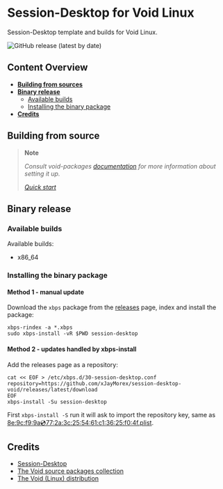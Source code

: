 # Session-Desktop for Void Linux  
Session-Desktop template and builds for Void Linux.

![GitHub release (latest by date)](https://img.shields.io/github/v/release/xJayMorex/session-desktop-void?style=flat-square)

## Content Overview

- [**Building from sources**](#building-from-source)
- [**Binary release**](#binary-release)
    - [Available builds](#available-builds)
    - [Installing the binary package](#installing-the-binary-package)
- [**Credits**](#credits)

## Building from source

> **Note**
>
> *Consult void-packages [documentation][1] for more information about setting it up.*
>
> [*Quick start*][2]

## Binary release

### Available builds

Available builds:

- x86_64

### Installing the binary package

#### Method 1 - manual update

Download the `xbps` package from the [releases](//github.com/xJayMorex/session-desktop-void/releases) page, index and install the package:

```shell
xbps-rindex -a *.xbps
sudo xbps-install -vR $PWD session-desktop
```

#### Method 2 - updates handled by xbps-install

Add the releases page as a repository:

```shell
cat << EOF > /etc/xbps.d/30-session-desktop.conf
repository=https://github.com/xJayMorex/session-desktop-void/releases/latest/download
EOF
xbps-install -Su session-desktop
```

First `xbps-install -S` run it will ask to import the repository key, same as [8e:9c:f9:9a:cd:77:2a:3c:25:54:61:c1:36:25:f0:4f.plist](void-packages/common/repo-keys/8e:9c:f9:9a:cd:77:2a:3c:25:54:61:c1:36:25:f0:4f.plist).

## Credits

- [Session-Desktop](//github.com/session-foundation/session-desktop)
- [The Void source packages collection](//github.com/void-linux/void-packages)
- [The Void (Linux) distribution](//voidlinux.org/)

[1]:  //github.com/void-linux/void-packages/#readme
[2]: //github.com/void-linux/void-packages/#quick-start
